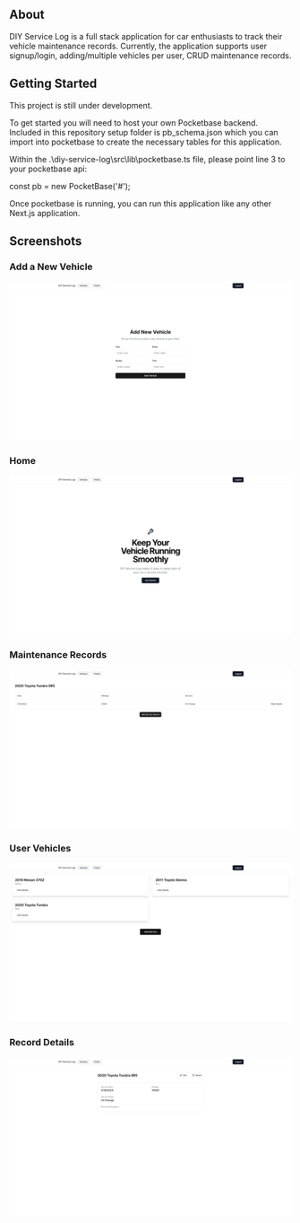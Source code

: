 ## About

DIY Service Log is a full stack application for car enthusiasts to track their vehicle maintenance records. Currently, the application supports user signup/login, adding/multiple vehicles per user, CRUD maintenance records.

## Getting Started

This project is still under development.

To get started you will need to host your own Pocketbase backend. Included in this repository setup folder is pb_schema.json which you can import into pocketbase to create the necessary tables for this application.

Within the .\diy-service-log\src\lib\pocketbase.ts file, please point line 3 to your pocketbase api:

const pb = new PocketBase('#');

Once pocketbase is running, you can run this application like any other Next.js application.

## Screenshots

### Add a New Vehicle
![alt text](setup/screenshots/add-vehicle.png)

### Home
![alt text](setup/screenshots/home.png)

### Maintenance Records
![alt text](setup/screenshots/records.png)

### User Vehicles
![alt text](setup/screenshots/vehicles.png)

### Record Details
![alt text](setup/screenshots/view-record.png)